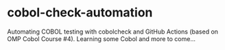 # cobol-check-automation
Automating COBOL testing with cobolcheck and GitHub Actions (based on OMP Cobol Course #4).
Learning some Cobol and more to come...

